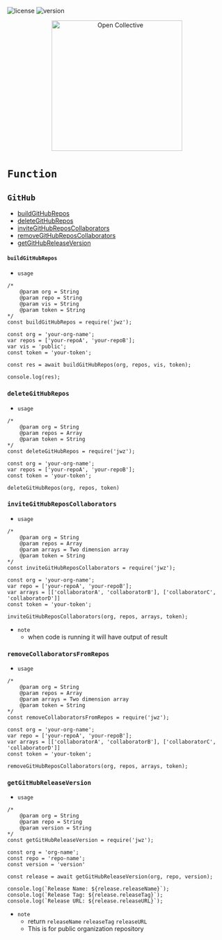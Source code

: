 ![license](https://img.shields.io/badge/license-MIT-blue) ![version](https://img.shields.io/badge/version-1.6.6-blue)
<div align="center">
  <a href="https://opencollective.com/jetsadawijit" target="_blank" rel="noopener noreferrer">
    <img width="300" src="https://opencollective.com/public/images/opencollectivelogo.svg" alt="Open Collective">
  </a>
</div>

# `Function`
## `GitHub`
- [buildGitHubRepos](#buildGitHubRepos)
- [deleteGitHubRepos](#deletegithubrepos)
- [inviteGitHubReposCollaborators](#invitegithubreposcollaborators)
- [removeGitHubReposCollaborators](#removecollaboratorsfromrepos)
- [getGitHubReleaseVersion](#getgithubreleaseversion)
#### `buildGitHubRepos`
- `usage`
```
/*
    @param org = String
    @param repo = String
    @param vis = String
    @param token = String
*/
const buildGitHubRepos = require('jwz');

const org = 'your-org-name';
var repos = ['your-repoA', 'your-repoB'];
var vis = 'public';
const token = 'your-token';

const res = await buildGitHubRepos(org, repos, vis, token);

console.log(res);
```
### `deleteGitHubRepos`
- `usage`
```
/*
    @param org = String
    @param repos = Array
    @param token = String
*/
const deleteGitHubRepos = require('jwz');

const org = 'your-org-name';
var repos = ['your-repoA', 'your-repoB'];
const token = 'your-token';

deleteGitHubRepos(org, repos, token)
```
### `inviteGitHubReposCollaborators`
- `usage`
```
/*
    @param org = String
    @param repos = Array
    @param arrays = Two dimension array
    @param token = String
*/
const inviteGitHubReposCollaborators = require('jwz');

const org = 'your-org-name';
var repo = ['your-repoA', 'your-repoB'];
var arrays = [['collaboratorA', 'collaboratorB'], ['collaboratorC', 'collaboratorD']]
const token = 'your-token';

inviteGitHubReposCollaborators(org, repos, arrays, token);
```
- `note`
    - when code is running it will have output of result
### `removeCollaboratorsFromRepos`
- `usage`
```
/*
    @param org = String
    @param repos = Array
    @param arrays = Two dimension array
    @param token = String
*/
const removeCollaboratorsFromRepos = require('jwz');

const org = 'your-org-name';
var repo = ['your-repoA', 'your-repoB'];
var arrays = [['collaboratorA', 'collaboratorB'], ['collaboratorC', 'collaboratorD']]
const token = 'your-token';

removeGitHubReposCollaborators(org, repos, arrays, token);
```
### `getGitHubReleaseVersion`
- `usage`
```
/* 
    @param org = String
    @param repo = String
    @param version = String
*/
const getGitHubReleaseVersion = require('jwz');

const org = 'org-name';
const repo = 'repo-name';
const version = 'version'

const release = await getGitHubReleaseVersion(org, repo, version);

console.log(`Release Name: ${release.releaseName}`);
console.log(`Release Tag: ${release.releaseTag}`);
console.log(`Release URL: ${release.releaseURL}`);
```
- `note`
    - return `releaseName` `releaseTag` `releaseURL`
    - This is for public organization repository